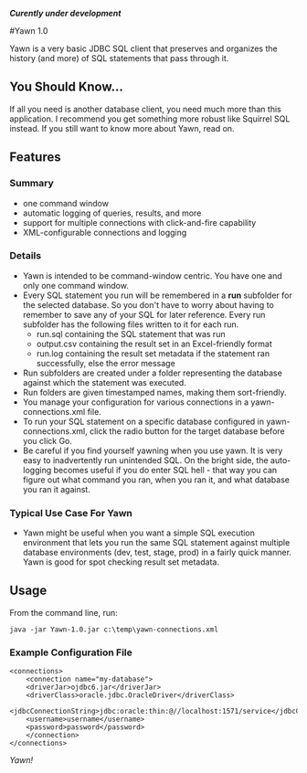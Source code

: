 ***Curently under development***

#Yawn 1.0

Yawn is a very basic JDBC SQL client that preserves and organizes the history (and more) of SQL statements that pass through it.

## You Should Know...
If all you need is another database client, you need much more than this application. I recommend you get something more robust like Squirrel SQL instead. If you still want to know more about Yawn, read on.

## Features
### Summary
* one command window
* automatic logging of queries, results, and more
* support for multiple connections with click-and-fire capability
* XML-configurable connections and logging

### Details
* Yawn is intended to be command-window centric. You have one and only one command window. 
* Every SQL statement you run will be remembered in a **run** subfolder for the selected database. So you don't have to worry about having to remember to save any of your SQL for later reference. Every run subfolder has the following files written to it for each run.
  - run.sql containing the SQL statement that was run
  - output.csv containing the result set in an Excel-friendly format
  - run.log containing the result set metadata if the statement ran successfully, else the error message
* Run subfolders are created under a folder representing the database against which the statement was executed.
* Run folders are given timestamped names, making them sort-friendly.
* You manage your configuration for various connections in a yawn-connections.xml file. 
* To run your SQL statement on a specific database configured in yawn-connections.xml, click the radio button for the target database before you click Go.
* Be careful if you find yourself yawning when you use yawn. It is very easy to inadvertently run unintended SQL. On the bright side, the auto-logging becomes useful if you do enter SQL hell - that way you can figure out what command you ran, when you ran it, and what database you ran it against.

### Typical Use Case For Yawn
* Yawn might be useful when you want a simple SQL execution environment that lets you run the same SQL statement against multiple database environments (dev, test, stage, prod) in a fairly quick manner. Yawn is good for spot checking result set metadata.

## Usage
From the command line, run:
```
java -jar Yawn-1.0.jar c:\temp\yawn-connections.xml
```

### Example Configuration File
```
<connections>
    <connection name="my-database">
	<driverJar>ojdbc6.jar</driverJar>
	<driverClass>oracle.jdbc.OracleDriver</driverClass>
	<jdbcConnectionString>jdbc:oracle:thin:@//localhost:1571/service</jdbcConnectionString>
	<username>username</username>
	<password>password</password>
    </connection>
</connections>
```
*Yawn!*
